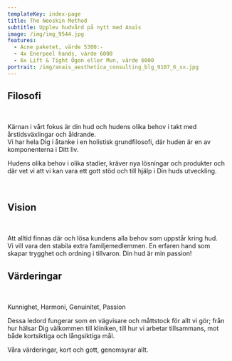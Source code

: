 ```yaml
---
templateKey: index-page
title: The Neoskin Method
subtitle: Upplev hudvård på nytt med Anaïs
image: /img/img_9544.jpg
features:
  - Acne paketet, värde 5300:-
  - 4x Enerpeel hands, värde 6000
  - 6x Lift & Tight Ögon eller Mun, värde 6000
portrait: /img/anais_aesthetica_consulting_blg_9107_6_xx.jpg
---
```

## Filosofi

<br>

Kärnan i vårt fokus är din hud och hudens olika behov i takt med årstidsväxlingar och åldrande.\
Vi har hela Dig i åtanke i en holistisk grundfilosofi, där huden är en av komponenterna i Ditt liv.

Hudens olika behov i olika stadier, kräver nya lösningar och produkter och där vet vi att vi kan vara ett gott stöd och till hjälp i Din huds utveckling.

<br>

## Vision

<br>

Att alltid finnas där och lösa kundens alla behov som uppstår kring hud.\
Vi vill vara den stabila extra familjemedlemmen. En erfaren hand som skapar trygghet och ordning i tillvaron. Din hud är min passion!
<br>

## Värderingar

<br>

Kunnighet, Harmoni, Genuinitet, Passion

Dessa ledord fungerar som en vägvisare och måttstock för allt vi gör; från hur hälsar Dig välkommen till kliniken, till hur vi arbetar tillsammans, mot både kortsiktiga och långsiktiga mål.

Våra värderingar, kort och gott, genomsyrar allt.